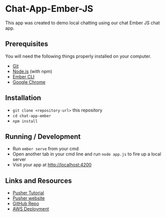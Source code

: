 # Chat-App-Ember-JS
This app was created to demo local chatting using our chat Ember JS chat app. 

## Prerequisites

You will need the following things properly installed on your computer.

* [Git](https://git-scm.com/)
* [Node.js](https://nodejs.org/) (with npm)
* [Ember CLI](https://ember-cli.com/)
* [Google Chrome](https://google.com/chrome/)

## Installation

* `git clone <repository-url>` this repository
* `cd chat-app-ember`
* `npm install`

## Running / Development

* Run `ember serve` from your cmd
* Open another tab in your cmd line and run `node app.js` to fire up a local server
* Visit your app at [http://localhost:4200](http://localhost:4200)

## Links and Resources
* [Pusher Tutorial](https://pusher.com/tutorials/chat-emberjs)
* [Pusher website](https://pusher.com/)
* [GitHub Repo](https://github.com/EmeryP/chat-app-ember-js)
* [AWS Deployment](http://ember-chat-app.s3-website-us-east-1.amazonaws.com/)


